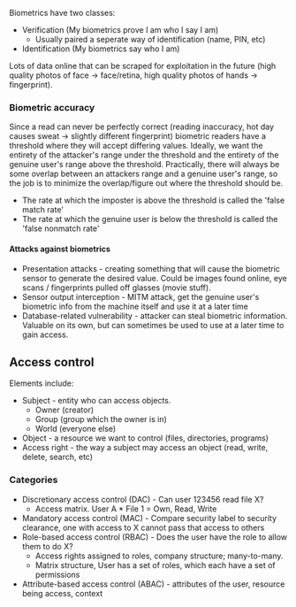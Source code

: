 Biometrics have two classes:
- Verification (My biometrics prove I am who I say I am)
	- Usually paired a seperate way of identification (name, PIN, etc)
- Identification (My biometrics say who I am)

Lots of data online that can be scraped for exploitation in the future (high quality photos of face -> face/retina, high quality photos of hands -> fingerprint).

### Biometric accuracy
Since a read can never be perfectly correct (reading inaccuracy, hot day causes sweat -> slightly different fingerprint) biometric readers have a threshold where they will accept differing values. Ideally, we want the entirety of the attacker's range under the threshold and the entirety of the genuine user's range above the threshold. Practically, there will always be some overlap between an attackers range and a genuine user's range, so the job is to minimize the overlap/figure out where the threshold should be.

- The rate at which the imposter is above the threshold is called the 'false match rate'
- The rate at which the genuine user is below the threshold is called the 'false nonmatch rate'

#### Attacks against biometrics
- Presentation attacks - creating something that will cause the biometric sensor to generate the desired value. Could be images found online, eye scans / fingerprints pulled off glasses (movie stuff).
- Sensor output interception - MITM attack, get the genuine user's biometric info from the machine itself and use it at a later time
- Database-related vulnerability - attacker can steal biometric information. Valuable on its own, but can sometimes be used to use at a later time to gain access. 


## Access control
Elements include:
- Subject - entity who can access objects.
	- Owner (creator)
	- Group (group which the owner is in)
	- World (everyone else)
- Object - a resource we want to control (files, directories, programs)
- Access right - the way a subject may access an object (read, write, delete, search, etc)

### Categories
- Discretionary access control (DAC) - Can user 123456 read file X?
	- Access matrix. User A \* File 1 = Own, Read, Write
- Mandatory access control (MAC) - Compare security label to security clearance, one with access to X cannot pass that access to others
- Role-based access control (RBAC) - Does the user have the role to allow them to do X?
	- Access rights assigned to roles, company structure; many-to-many.
	- Matrix structure, User has a set of roles, which each have a set of permissions
- Attribute-based access control (ABAC) - attributes of the user, resource being access, context